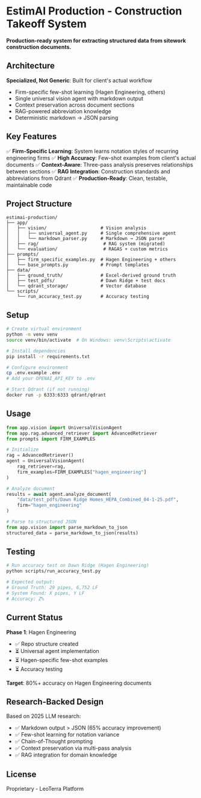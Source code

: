 # EstimAI Production - Construction Takeoff System

**Production-ready system for extracting structured data from sitework construction documents.**

## Architecture

**Specialized, Not Generic**: Built for client's actual workflow
- Firm-specific few-shot learning (Hagen Engineering, others)
- Single universal vision agent with markdown output
- Context preservation across document sections
- RAG-powered abbreviation knowledge
- Deterministic markdown → JSON parsing

## Key Features

✅ **Firm-Specific Learning**: System learns notation styles of recurring engineering firms
✅ **High Accuracy**: Few-shot examples from client's actual documents
✅ **Context-Aware**: Three-pass analysis preserves relationships between sections
✅ **RAG Integration**: Construction standards and abbreviations from Qdrant
✅ **Production-Ready**: Clean, testable, maintainable code

## Project Structure

```
estimai-production/
├── app/
│   ├── vision/                    # Vision analysis
│   │   ├── universal_agent.py     # Single comprehensive agent
│   │   └── markdown_parser.py     # Markdown → JSON parser
│   ├── rag/                        # RAG system (migrated)
│   └── evaluation/                 # RAGAS + custom metrics
├── prompts/
│   ├── firm_specific_examples.py  # Hagen Engineering + others
│   └── base_prompts.py            # Prompt templates
├── data/
│   ├── ground_truth/              # Excel-derived ground truth
│   ├── test_pdfs/                 # Dawn Ridge + test docs
│   └── qdrant_storage/            # Vector database
└── scripts/
    └── run_accuracy_test.py       # Accuracy testing
```

## Setup

```bash
# Create virtual environment
python -m venv venv
source venv/bin/activate  # On Windows: venv\Scripts\activate

# Install dependencies
pip install -r requirements.txt

# Configure environment
cp .env.example .env
# Add your OPENAI_API_KEY to .env

# Start Qdrant (if not running)
docker run -p 6333:6333 qdrant/qdrant
```

## Usage

```python
from app.vision import UniversalVisionAgent
from app.rag.advanced_retriever import AdvancedRetriever
from prompts import FIRM_EXAMPLES

# Initialize
rag = AdvancedRetriever()
agent = UniversalVisionAgent(
    rag_retriever=rag,
    firm_examples=FIRM_EXAMPLES["hagen_engineering"]
)

# Analyze document
results = await agent.analyze_document(
    "data/test_pdfs/Dawn Ridge Homes_HEPA_Combined_04-1-25.pdf",
    firm="hagen_engineering"
)

# Parse to structured JSON
from app.vision import parse_markdown_to_json
structured_data = parse_markdown_to_json(results)
```

## Testing

```bash
# Run accuracy test on Dawn Ridge (Hagen Engineering)
python scripts/run_accuracy_test.py

# Expected output:
# Ground Truth: 29 pipes, 6,752 LF
# System Found: X pipes, Y LF
# Accuracy: Z%
```

## Current Status

**Phase 1**: Hagen Engineering
- ✅ Repo structure created
- ⏳ Universal agent implementation
- ⏳ Hagen-specific few-shot examples
- ⏳ Accuracy testing

**Target**: 80%+ accuracy on Hagen Engineering documents

## Research-Backed Design

Based on 2025 LLM research:
- ✅ Markdown output > JSON (65% accuracy improvement)
- ✅ Few-shot learning for notation variance
- ✅ Chain-of-Thought prompting
- ✅ Context preservation via multi-pass analysis
- ✅ RAG integration for domain knowledge

## License

Proprietary - LeoTerra Platform


